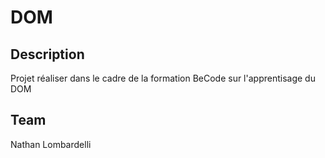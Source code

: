 # DOM

## Description

Projet réaliser dans le cadre de la formation BeCode sur l'apprentisage du DOM

## Team

Nathan Lombardelli

